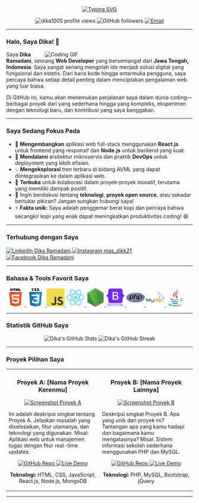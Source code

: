 <div align="center">
  <a href="https://git.io/typing-svg">
    <img src="https://readme-typing-svg.herokuapp.com?font=Fira+Code&weight=600&size=32&pause=1000&color=69F707&center=true&vCenter=true&width=490&lines=Greetings+from+Central+Java!;Dika+Ramadani+|+Web+Developer;Crafting+Digital+Experiences." alt="Typing SVG" />
  </a>
</div>

<p align="center">
  <img src="https://komarev.com/ghpvc/?username=dika1005&label=Profile%20views&color=brightgreen&style=for-the-badge" alt="dika1005 profile views" />
  <img src="https://img.shields.io/github/followers/dika1005?style=for-the-badge&color=blue&label=Follow" alt="GitHub followers" />
  <a href="mailto:dik3067@gmail.com">
    <img src="https://img.shields.io/badge/Email-dik3067%40gmail.com-brightgreen?style=for-the-badge&logo=gmail&logoColor=white" alt="Email" />
  </a>
</p>

---

### Halo, Saya Dika! 👋

<img align="right" alt="Coding GIF" width="400" src="https://media.giphy.com/media/v1.Y2lkPTc5MGI3NjExMjgwajZmcTJ4a2R4cW1wMW92M24xdDNhajV4eXRwdXRhZW9icTN1ZyZlcD12MV9pbnRlcm5hbF9naWZfYnlfaWQmY3Q9Zw/L8K62yJTSM6Fj2QdH9/giphy.gif">

Saya **Dika Ramadani**, seorang **Web Developer** yang bersemangat dari **Jawa Tengah, Indonesia**. Saya sangat senang mengolah ide menjadi solusi digital yang fungsional dan estetis. Dari baris kode hingga antarmuka pengguna, saya percaya bahwa setiap detail penting dalam menciptakan pengalaman web yang luar biasa.

Di GitHub ini, kamu akan menemukan perjalanan saya dalam dunia coding—berbagai proyek dari yang sederhana hingga yang kompleks, eksperimen dengan teknologi baru, dan kontribusi yang saya banggakan.

---

### Saya Sedang Fokus Pada

* 🔭 **Mengembangkan** aplikasi web full-stack menggunakan **React.js** untuk frontend yang responsif dan **Node.js** untuk backend yang kuat.
* 🌱 **Mendalami** arsitektur mikroservis dan praktik **DevOps** untuk deployment yang lebih efisien.
* 💡 **Mengeksplorasi** tren terbaru di bidang AI/ML yang dapat diintegrasikan ke dalam aplikasi web.
* 🤝 **Terbuka** untuk kolaborasi dalam proyek-proyek inovatif, terutama yang memiliki dampak positif.
* 💬 Ingin berdiskusi tentang **teknologi**, **proyek open source**, atau sekadar bertukar pikiran? Jangan sungkan hubungi saya!
* ⚡ **Fakta unik:** Saya adalah penggemar berat kopi dan percaya bahwa secangkir kopi yang enak dapat meningkatkan produktivitas coding! 😄

---

### Terhubung dengan Saya

<p align="left">
  <a href="https://www.linkedin.com/in/dika-ramadani-41356b340/" target="_blank">
    <img align="center" src="https://cdn.jsdelivr.net/npm/simple-icons@3.0.1/icons/linkedin.svg" alt="LinkedIn Dika Ramadani" height="40" width="50"/>
  </a>
  <a href="https://www.instagram.com/mas_dikk21/" target="_blank">
    <img align="center" src="https://cdn.jsdelivr.net/npm/simple-icons@3.0.1/icons/instagram.svg" alt="Instagram mas_dikk21" height="40" width="50"/>
  </a>
  <a href="https://www.facebook.com/profile.php?id=100087939921684" target="_blank">
    <img align="center" src="https://cdn.jsdelivr.net/npm/simple-icons@3.0.1/icons/facebook.svg" alt="Facebook Dika Ramadani" height="40" width="50"/>
  </a>
</p>

---

### Bahasa & Tools Favorit Saya

<p align="left"> 
  <a href="https://www.w3schools.com/html/" target="_blank" rel="noreferrer"> 
    <img src="https://raw.githubusercontent.com/devicons/devicon/master/icons/html5/html5-original-wordmark.svg" alt="HTML5" width="50" height="50"/> 
  </a> 
  <a href="https://www.w3schools.com/css/" target="_blank" rel="noreferrer"> 
    <img src="https://raw.githubusercontent.com/devicons/devicon/master/icons/css3/css3-original-wordmark.svg" alt="CSS3" width="50" height="50"/> 
  </a> 
  <a href="https://developer.mozilla.org/en-US/docs/Web/JavaScript" target="_blank" rel="noreferrer"> 
    <img src="https://raw.githubusercontent.com/devicons/devicon/master/icons/javascript/javascript-original.svg" alt="JavaScript" width="50" height="50"/> 
  </a> 
  <a href="https://react.dev/" target="_blank" rel="noreferrer"> 
    <img src="https://raw.githubusercontent.com/devicons/devicon/master/icons/react/react-original.svg" alt="React" width="50" height="50"/> 
  </a>
  <a href="https://nodejs.org/en" target="_blank" rel="noreferrer"> 
    <img src="https://raw.githubusercontent.com/devicons/devicon/master/icons/nodejs/nodejs-original.svg" alt="Node.js" width="50" height="50"/> 
  </a>
  <a href="https://getbootstrap.com" target="_blank" rel="noreferrer"> 
    <img src="https://raw.githubusercontent.com/devicons/devicon/master/icons/bootstrap/bootstrap-plain-wordmark.svg" alt="Bootstrap" width="50" height="50"/> 
  </a> 
  <a href="https://www.php.net" target="_blank" rel="noreferrer"> 
    <img src="https://raw.githubusercontent.com/devicons/devicon/master/icons/php/php-original.svg" alt="PHP" width="50" height="50"/> 
  </a> 
  <a href="https://www.mysql.com/" target="_blank" rel="noreferrer"> 
    <img src="https://raw.githubusercontent.com/devicons/devicon/master/icons/mysql/mysql-original-wordmark.svg" alt="MySQL" width="50" height="50"/> 
  </a> 
  <a href="https://www.java.com" target="_blank" rel="noreferrer"> 
    <img src="https://raw.githubusercontent.com/devicons/devicon/master/icons/java/java-original.svg" alt="Java" width="50" height="50"/> 
  </a> 
</p>

---

### Statistik GitHub Saya

<p align="center">
  <img src="https://github-readme-stats.vercel.app/api?username=dika1005&show_icons=true&theme=nord&include_all_commits=true&count_private=true&line_height=25&hide_title=true&hide=contribs" alt="Dika's GitHub Stats" />
  <img src="https://github-readme-streak-stats.herokuapp.com/?user=dika1005&theme=nord&hide_border=true" alt="Dika's GitHub Streak" />
</p>

---

### Proyek Pilihan Saya

<table align="center">
  <tr>
    <td width="50%">
      <h3 align="center">Proyek A: [Nama Proyek Kerenmu]</h3>
      <p align="center">
        <a href="https://github.com/dika1005/nama-repo-proyek-a" target="_blank">
          <img src="https://raw.githubusercontent.com/dika1005/nama-repo-proyek-a/main/screenshot.png" alt="Screenshot Proyek A" width="100%">
        </a>
      </p>
      <p>Ini adalah deskripsi singkat tentang Proyek A. Jelaskan masalah yang diselesaikan, fitur utamanya, dan teknologi yang digunakan. Misal: Aplikasi web untuk manajemen tugas dengan fitur real-time updates.</p>
      <p align="center">
        <a href="https://github.com/dika1005/nama-repo-proyek-a" target="_blank">
          <img src="https://img.shields.io/badge/GitHub-Repo-blue?style=for-the-badge&logo=github" alt="GitHub Repo" />
        </a>
        <a href="https://live-demo-proyek-a.com" target="_blank">
          <img src="https://img.shields.io/badge/Live%20Demo-Link-brightgreen?style=for-the-badge&logo=vercel" alt="Live Demo" />
        </a>
      </p>
      <p align="center">
        <b>Teknologi:</b> HTML, CSS, JavaScript, React.js, Node.js, MongoDB
      </p>
    </td>
    <td width="50%">
      <h3 align="center">Proyek B: [Nama Proyek Lainnya]</h3>
      <p align="center">
        <a href="https://github.com/dika1005/nama-repo-proyek-b" target="_blank">
          <img src="https://raw.githubusercontent.com/dika1005/nama-repo-proyek-b/main/screenshot.png" alt="Screenshot Proyek B" width="100%">
        </a>
      </p>
      <p>Deskripsi singkat Proyek B. Apa yang unik dari proyek ini? Tantangan apa yang kamu hadapi dan bagaimana kamu mengatasinya? Misal: Sistem informasi sekolah sederhana menggunakan PHP dan MySQL.</p>
      <p align="center">
        <a href="https://github.com/dika1005/nama-repo-proyek-b" target="_blank">
          <img src="https://img.shields.io/badge/GitHub-Repo-blue?style=for-the-badge&logo=github" alt="GitHub Repo" />
        </a>
        <a href="https://live-demo-proyek-b.com" target="_blank">
          <img src="https://img.shields.io/badge/Live%20Demo-Link-brightgreen?style=for-the-badge&logo=netlify" alt="Live Demo" />
        </a>
      </p>
      <p align="center">
        <b>Teknologi:</b> PHP, MySQL, Bootstrap, jQuery
      </p>
    </td>
  </tr>
</table>

---